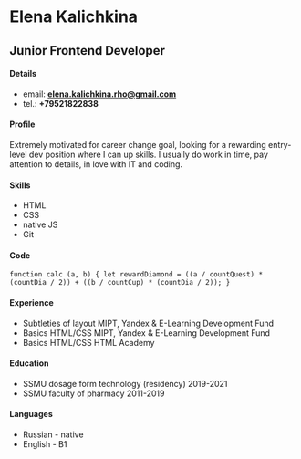 # Elena Kalichkina

## Junior Frontend Developer

#### Details
* email: **elena.kalichkina.rho@gmail.com**
* tel.: **+79521822838**

#### Profile
Extremely motivated for career change goal, looking for a rewarding entry-level dev position where I can up skills. I usually do work in time, pay attention to details, in love with IT and coding.

#### Skills
* HTML 
* CSS 
* native JS 
* Git

#### Code
`function calc (a, b) {
let rewardDiamond = ((a / countQuest) * (countDia / 2)) + ((b / countCup) * (countDia / 2));
}`

#### Experience
* Subtleties of layout MIPT, Yandex & E-Learning Development Fund
* Basics HTML/CSS MIPT, Yandex & E-Learning Development Fund
* Basics HTML/CSS HTML Academy

#### Education
* SSMU dosage form technology (residency) 2019-2021
* SSMU faculty of pharmacy 2011-2019

#### Languages
* Russian - native
* English - B1